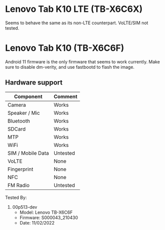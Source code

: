 # Lenovo Tab K10 LTE (TB-X6C6X)
Seems to behave the same as its non-LTE counterpart. VoLTE/SIM not tested.

# Lenovo Tab K10 (TB-X6C6F)

Android 11 firmware is the only firmware that seems to work currently. Make sure to disable dm-verity, and use fastbootd to flash the image.

## Hardware support

| Component                 |      Comment                                              |
|---------------------------|-----------------------------------------------------------|
| Camera                    | Works                                                     |
| Speaker / Mic             | Works                                                     |
| Bluetooth                 | Works                                                     |
| SDCard                    | Works                                                     |
| MTP                       | Works                                                     |
| WiFi                      | Works                                                     |
| SIM / Mobile Data         | Untested                                                  |
| VoLTE                     | None                                                      |
| Fingerprint               | None                                                      |
| NFC                       | None                                                      |
| FM Radio                  | Untested                                                  |


Tested By:
1. 00p513-dev
   - Model: Lenovo TB-X6C6F
   - Firmware: S000043_210430
   - Date: 11/02/2022